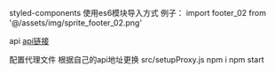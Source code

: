 styled-components 使用es6模块导入方式 
例子：
import footer_02 from '@/assets/img/sprite_footer_02.png'

api
[api链接](https://github.com/Binaryify/NeteaseCloudMusicApi)

配置代理文件 根据自己的api地址更换 src/setupProxy.js
npm i
npm start

